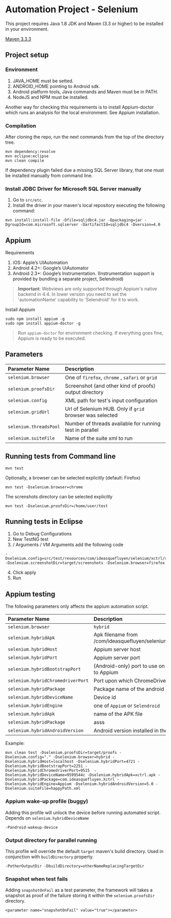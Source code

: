 Automation Project - Selenium 
==================================================

This project requires Java 1.8 JDK and Maven (3.3 or higher) to be installed in your environment.

[Maven 3.3.3](http://maven.apache.org/download.cgi)



## Project setup

### Environment
1. JAVA_HOME must be setted.
2. ANDROID_HOME pointing to Android sdk.
3. Android platform tools, Java commands and Maven must be in PATH.
4. NodeJS and NPM must be installed.

Another way for checking this requirements is to install Appium-doctor which runs an analysis for the local environment. See Appium installation.


### Compilation
After cloning the repo, run the next commands from the top of the directory tree.

```
mvn dependency:resolve
mvn eclipse:eclipse
mvn clean compile 
```
If dependency plugin failed due a missing SQL Server library, that one must be installed manually from command line.

### Install JDBC Driver for Microsoft SQL Server manually

1. Go to `src/etc`.
2. Install the driver in your maven's local repository executing the following command:
```
mvn install:install-file -Dfile=sqljdbc4.jar -Dpackaging=jar -DgroupId=com.microsoft.sqlserver -DartifactId=sqljdbc4 -Dversion=4.0
```

## Appium

Requirements

1. iOS: Apple’s UIAutomation
2. Android 4.2+: Google’s UiAutomator
3. Android 2.3+: Google’s Instrumentation. (Instrumentation support is provided by bundling a separate project, Selendroid)

> **Important**: Webviews are only supported through Appium's native backend in 4.4. In lower version you need to set the 
> 'automationName' capability to 'Selendroid' for it to work.

Install Appium

```
sudo npm install appium -g 
sudo npm install appium-doctor -g
```
> Run `appium-doctor` for environment checking. If everything goes fine, Appium is ready to be executed.


## Parameters

|Parameter Name|Description|
|:--------------|:-------------|
|`selenium.browser`|One of `firefox`, `chrome` , `safari` or `grid`|
|`selenium.proofsDir`|Screenshot (and other kind of proofs) output directory|
|`selenium.config`|XML path for test's input configuration|
|`selenium.gridUrl`|Url of Selenium HUB. Only if `grid` browser was selected|
|`selenium.threadsPool`|Number of threads available for running test in parallel|
|`selenium.suiteFile`|Name of the suite xml to run|


## Running tests from Command line

```
mvn test
```
Optionally, a browser can be selected explicitly (default: Firefox)

```
mvn test -Dselenium.browser=chrome
```
The screnshots directory can be selected explicitly
```
mvn test -Dselenium.proofsDir=/home/user/test
```


## Running tests in Eclipse

1. Go to Debug Configurations 
2. New TestNG test 
3. / Arguments / VM Arguments add the following code
```
-Dselenium.config=src/test/resources/com/ideasquefluyen/selenium/xctrl/selenium/configuration.xml -Dselenium.screenshotDir=target/screenshots -Dselenium.browser=firefox
```
4. Click apply
5. Run


## Appium testing 
The following parameters only affects the appium automation script. 

|Parameter Name|Description|
|:--------------|:-------------|
|`selenium.browser`|`hybrid`|
|`selenium.hybridApk`|Apk filename from /com/ideasquefluyen/selenium/xctrl/android|
|`selenium.hybridHost`|Appium server host|
|`selenium.hybridPort`|Appium server port|
|`selenium.hybridBootstrapPort`|(Android-only) port to use on device to talk to Appium|
|`selenium.hybridChromedriverPort`|Port upon which ChromeDriver will run|
|`selenium.hybridPackage`|Package name of the android application|
|`selenium.hybridDeviceName`|Device id|
|`selenium.hybridEngine`|one of `Appium` or `Selendroid`|
|`selenium.hybridApk`|name of the APK file|
|`selenium.hybridPackage`|asss|
|`selenium.hybridAndroidVersion`|Android version installed in the device|

Example:

```
mvn clean test -Dselenium.proofsDir=target/proofs -Dselenium.config="." -Dselenium.browser=hybrid -Dselenium.hybridHost=localhost -Dselenium.hybridPort=4721 -Dselenium.hybridBootstrapPort=2251 -Dselenium.hybridChromedriverPort=9515  -Dselenium.hybridDeviceName=9599544c -Dselenium.hybridApk=xctrl.apk -Dselenium.hybridPackage=com.ideasquefluyen.Xctrl -Dselenium.hybridEngine=Appium -Dselenium.hybridAndroidVersion=5.0 -Dselenium.suiteFile=happyPath.xml
```

### Appium wake-up profile (buggy)

Adding this profile will unlock the device before running automated script. Depends on `selenium.hybridDeviceName`

```
-Pandroid-wakeup-device
```

### Output directory for parallel running
This profile will override the default `target` maven's build directory. Used in conjunction with `buildDirectory` property.

```
-PotherOutputDir -DbuildDirectory=otherNameReplacingTargetDir
```

### Snapshot when test fails

Adding `snapshotOnFail` as a test parameter, the framework will takes a snapshot as proof of the failure storing it within the `selenium.proofsDir` directory.  

```
<parameter name="snapshotOnFail" value="true"></parameter>
```




